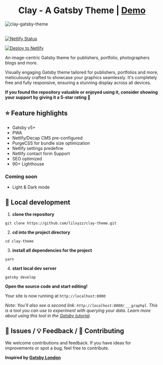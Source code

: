 
<h1 align=center>  Clay - A Gatsby Theme | <a href="https://clay-theme.netlify.app" rel="nofollow">Demo</a></h1>


![clay-gatsby-theme](https://github.com/lilxyzz/gatsby-clay/blob/master/src/img/Clay-Gatsby-theme.png)
<br></br>

[![Netlify Status](https://api.netlify.com/api/v1/badges/84e7f42b-65db-4363-a581-2267c2654efb/deploy-status)](https://app.netlify.com/sites/clay-theme/deploys)

[![Deploy to Netlify](https://www.netlify.com/img/deploy/button.svg)](https://app.netlify.com/start/deploy?repository=https://github.com/lilxyzz/clay-theme)

An image-centric Gatsby theme for publishers, portfolio, photographers blogs and more.

Visually engaging Gatsby theme tailored for publishers, portfolios and more, meticulously crafted to showcase your graphics seamlessly. It's completely free and fully responsive, ensuring a stunning display across all devices.

**If you found the repository valuable or enjoyed using it, consider showing your support by giving it a 5-star rating 🍻**


## ⭐ Feature highlights

- Gatsby v5+
- PWA
- Netlify/Decap CMS pre-configured
- PurgeCSS for bundle size optimization
- Netlify settings predefine
- Netlify contact form Support
- SEO optimized
- 90+ Lighthouse

### Coming soon  

- Light & Dark mode

## 🚀 Local development

1. **clone the repository**

```
git clone https://github.com/lilxyzz/clay-theme.git
```

2. **cd into the project directory**

```
cd clay-theme
```

3. **install all dependencies for the project**

```
yarn
```

4. **start local dev server**

```
gatsby develop 
```

**Open the source code and start editing!**

Your site is now running at `http://localhost:8000`

_Note: You'll also see a second link: _`http://localhost:8000/___graphql`_. This is a tool you can use to experiment with querying your data. Learn more about using this tool in the [Gatsby tutorial](https://www.gatsbyjs.org/tutorial/part-five/#introducing-graphiql)._

## 🐛 Issues / 💡 Feedback / 👑 Contributing

We welcome contributions and feedback. If you have ideas for improvements or spot a bug, feel free to contribute.

**Inspired by <a target="_blank" href="https://github.com/ImedAdel/gatsby-london" rel="nofollow">Gatsby London</a>**
